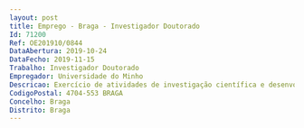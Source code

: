 ```yaml
--- 
layout: post
title: Emprego - Braga - Investigador Doutorado
Id: 71200
Ref: OE201910/0844
DataAbertura: 2019-10-24
DataFecho: 2019-11-15
Trabalho: Investigador Doutorado
Empregador: Universidade do Minho
Descricao: Exercício de atividades de investigação científica e desenvolvimento tecnológico na área científica de Ciências Biomédicas, no âmbito do projeto intitulado “The impact of Political leaders' Attributes and Campaign TOne on voting behavior  a multimodal perspective”, com a Ref.ª PTDC CPO CPO 28886 2017, financiado pelos Fundos Europeus Estruturais e de Investimento (FEEI) e pela Fundação para a Ciência e a Tecnologia, I.P. (FCT), com vista a desenvolver as seguintes atividades (i)	Estudo de determinantes de processos de tomada de decisão, com recurso a metodologias de investigação qualitativa e quantitativa  (ii)	Conceptualização, planeamento e implementação desenvolvimento de protocolos experimentais destinados a avaliar os mecanismos neurobiológicos associados à tomada de decisão, em contexto de ressonância magnética funcional (iii)	Análise de dados de ressonância magnética estrutural e funcional (iv)	Conceptualização e suporte à implementação de estudos em larga escala, através da monitorização de sinais psicofisiológicos recolhidos remotamente (v)	Implementação de ferramentas analíticas, envolvendo séries temporais (vi)	Implementação de modelos de predição e ou classificação.
CodigoPostal: 4704-553 BRAGA
Concelho: Braga
Distrito: Braga
--- 
```

